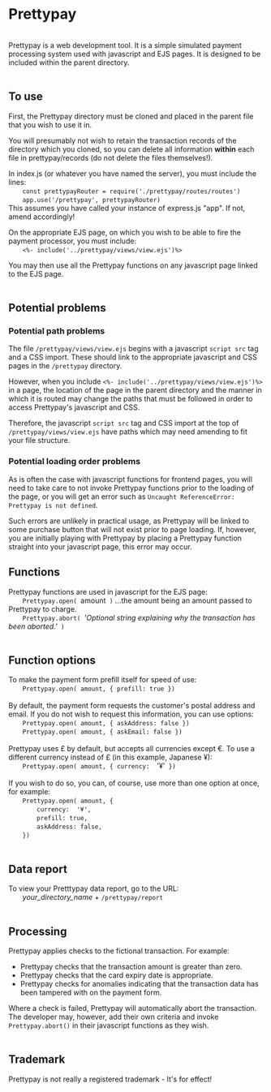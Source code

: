 # Prettypay
<br>
Prettypay is a web development tool. It is a simple simulated payment processing system used with javascript and EJS pages. It is designed to be included within the parent directory.
<br><br>

## To use
First, the Prettypay directory must be cloned and placed in the parent file that you wish to use it in.<br>

You will presumably not wish to retain the transaction records of the directory which you cloned, so you can delete all information **within** each file in prettypay/records (do not delete the files themselves!).<br>

In index.js (or whatever you have named the server), you must include the lines:<br />
&nbsp;&nbsp;&nbsp;&nbsp;&nbsp;&nbsp;&nbsp;`const prettypayRouter = require('./prettypay/routes/routes')`<br />
&nbsp;&nbsp;&nbsp;&nbsp;&nbsp;&nbsp;&nbsp;`app.use('/prettypay', prettypayRouter)`<br>
This assumes you have called your instance of express.js "app". If not, amend accordingly!

On the appropriate EJS page, on which you wish to be able to fire the payment processor, you must include:<br />
&nbsp;&nbsp;&nbsp;&nbsp;&nbsp;&nbsp;&nbsp;`<%- include('../prettypay/views/view.ejs')%>`<br />

You may then use all the Prettypay functions on any javascript page linked to the EJS page.
<br><br>

## Potential problems

### Potential path problems
The file `/prettypay/views/view.ejs` begins with a javascript `script src` tag and a CSS import. These should link to the appropriate javascript and CSS pages in the `/prettypay` directory. 

However, when you include `<%- include('../prettypay/views/view.ejs')%>` in a page, the location of the page in the parent directory and the manner in which it is routed may change the paths that must be followed in order to access Prettypay's javascript and CSS.

Therefore, the javascript `script src` tag and CSS import at the top of `/prettypay/views/view.ejs` have paths which may need amending to fit your file structure.

### Potential loading order problems
As is often the case with javascript functions for frontend pages, you will need to take care to not invoke Prettypay functions prior to the loading of the page, or you will get an error such as `Uncaught ReferenceError: Prettypay is not defined`. 

Such errors are unlikely in practical usage, as Prettypay will be linked to some purchase button that will not exist prior to page loading. If, however, you are initially playing with Prettypay by placing a Prettypay function straight into your javascript page, this error may occur.

## Functions
Prettypay functions are used in javascript for the EJS page:<br />
&nbsp;&nbsp;&nbsp;&nbsp;&nbsp;&nbsp;&nbsp;`Prettypay.open( `amount` )` ...the amount being an amount passed to Prettypay to charge.<br />
&nbsp;&nbsp;&nbsp;&nbsp;&nbsp;&nbsp;&nbsp;`Prettypay.abort( `*'Optional string explaining why the transaction has been aborted.'*` )`<br />
<br>

## Function options
To make the payment form prefill itself for speed of use:<br>
&nbsp;&nbsp;&nbsp;&nbsp;&nbsp;&nbsp;&nbsp;`Prettypay.open( amount, { prefill: true })`<br />
<br>
By default, the payment form requests the customer's postal address and email. If you do not wish to request this information, you can use options:<br>
&nbsp;&nbsp;&nbsp;&nbsp;&nbsp;&nbsp;&nbsp;`Prettypay.open( amount, { askAddress: false })`<br />
&nbsp;&nbsp;&nbsp;&nbsp;&nbsp;&nbsp;&nbsp;`Prettypay.open( amount, { askEmail: false })`<br />
<br>
Prettypay uses £ by default, but accepts all currencies except €. To use a different currency instead of £ (in this example, Japanese ¥):<br>
&nbsp;&nbsp;&nbsp;&nbsp;&nbsp;&nbsp;&nbsp;`Prettypay.open( amount, { currency:  `'¥'` })`<br />
<br>
If you wish to do so, you can, of course, use more than one option at once, for example:<br>
&nbsp;&nbsp;&nbsp;&nbsp;&nbsp;&nbsp;&nbsp;`Prettypay.open( amount, {`<br />
&emsp;&emsp;&nbsp;&nbsp;&nbsp;&nbsp;&nbsp;&nbsp;&nbsp;`currency:  '¥',`<br />
&emsp;&emsp;&nbsp;&nbsp;&nbsp;&nbsp;&nbsp;&nbsp;&nbsp;`prefill: true,`<br />
&emsp;&emsp;&nbsp;&nbsp;&nbsp;&nbsp;&nbsp;&nbsp;&nbsp;`askAddress: false,`<br />
&nbsp;&nbsp;&nbsp;&nbsp;&nbsp;&nbsp;&nbsp;`})`<br />
<br>

## Data report
To view your Pretttypay data report, go to the URL:<br>
&nbsp;&nbsp;&nbsp;&nbsp;&nbsp;&nbsp;&nbsp;*your_directory_name* + `/prettypay/report`<br />
<br>

## Processing
Prettypay applies checks to the fictional transaction. For example:
- Prettypay checks that the transaction amount is greater than zero.
- Prettypay checks that the card expiry date is appropriate.
- Prettypay checks for anomalies indicating that the transaction data has been tampered with on the payment form.

Where a check is failed, Prettypay will automatically abort the transaction. The developer may, however, add their own criteria and invoke `Prettypay.abort()` in their javascript functions as they wish.
<br><br>

## Trademark
Prettypay is not really a registered trademark - It's for effect!
<br>
